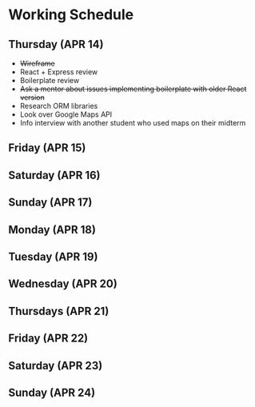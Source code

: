 # Working Schedule

## Thursday (APR 14)

- ~~Wireframe~~
- React + Express review
- Boilerplate review
- ~~Ask a mentor about issues implementing boilerplate with older React version~~
- Research ORM libraries
- Look over Google Maps API
- Info interview with another student who used maps on their midterm

## Friday (APR 15)


## Saturday (APR 16)


## Sunday (APR 17)


## Monday (APR 18)


## Tuesday (APR 19)


## Wednesday (APR 20)


## Thursdays (APR 21)


## Friday (APR 22)


## Saturday (APR 23)


## Sunday (APR 24)
